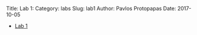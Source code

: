 Title: Lab 1: 
Category: labs
Slug: lab1
Author: Pavlos Protopapas
Date: 2017-10-05


- [Lab 1]({filename}notebook/lab1_notebook.ipynb)
